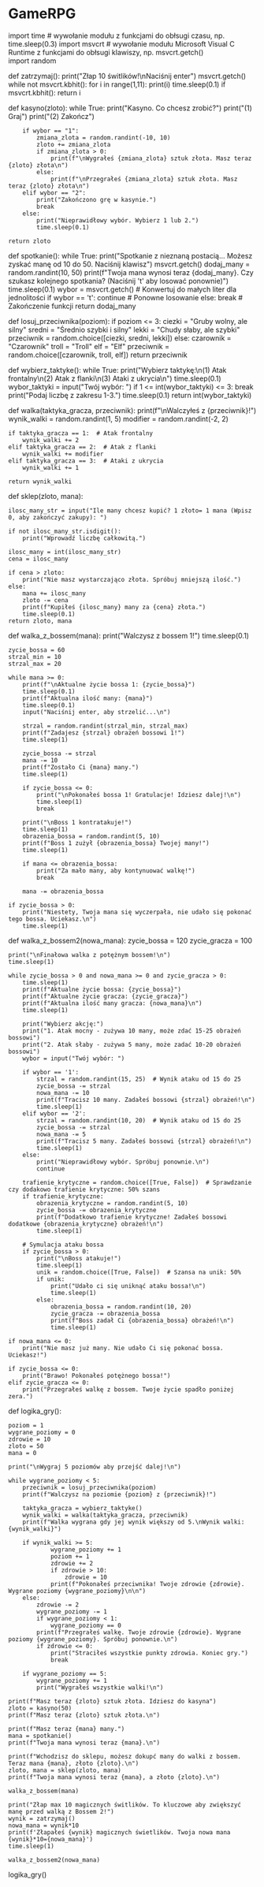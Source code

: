 # GameRPG
import time     # wywołanie modułu z funkcjami do obłsugi czasu, np. time.sleep(0.3) 
import msvcrt   # wywołanie modułu Microsoft Visual C Runtime z funkcjami do obłsugi klawiszy, np. msvcrt.getch()  
import random 
                                   
def zatrzymaj():
    print("Złap 10 świtlików!\nNaciśnij enter")
    msvcrt.getch()
    while not msvcrt.kbhit(): 
        for i in range(1,11):
            print(i)
            time.sleep(0.1)
            if msvcrt.kbhit():
                return i    

def kasyno(zloto):
    while True:
        print("Kasyno. Co chcesz zrobić?")
        print("(1) Graj")
        print("(2) Zakończ")

        if wybor == "1":
            zmiana_zlota = random.randint(-10, 10)
            zloto += zmiana_zlota
            if zmiana_zlota > 0:
                print(f"\nWygrałeś {zmiana_zlota} sztuk złota. Masz teraz {zloto} złota\n")
            else:
                print(f"\nPrzegrałeś {zmiana_zlota} sztuk złota. Masz teraz {zloto} złota\n")
        elif wybor == "2":
            print("Zakończono grę w kasynie.")
            break
        else:
            print("Nieprawidłowy wybór. Wybierz 1 lub 2.")
            time.sleep(0.1)

    return zloto

def spotkanie():
    while True:
        print("Spotkanie z nieznaną postacią... Możesz zyskać manę od 10 do 50. Naciśnij klawisz")
        msvcrt.getch()
        dodaj_many = random.randint(10, 50)
        print(f"Twoja mana wynosi teraz {dodaj_many}. Czy szukasz kolejnego spotkania? (Naciśnij 't' aby losować ponownie)")
        time.sleep(0.1)
        wybor = msvcrt.getch()  # Konwertuj do małych liter dla jednolitości
        if wybor == 't':
            continue  # Ponowne losowanie
        else:
            break  # Zakończenie funkcji
    return dodaj_many

def losuj_przeciwnika(poziom):
    if poziom <= 3:
        ciezki = "Gruby wolny, ale silny"
        sredni = "Średnio szybki i silny"
        lekki = "Chudy słaby, ale szybki"
        przeciwnik = random.choice([ciezki, sredni, lekki])
    else:
        czarownik = "Czarownik"
        troll = "Troll"
        elf = "Elf"
        przeciwnik = random.choice([czarownik, troll, elf])
    return przeciwnik

def wybierz_taktyke():
    while True:
        print("Wybierz taktykę:\n(1) Atak frontalny\n(2) Atak z flanki\n(3) Ataki z ukrycia\n")
        time.sleep(0.1)
        wybor_taktyki = input("Twój wybór: ")
        if 1 <= int(wybor_taktyki) <= 3:
            break
        print("Podaj liczbę z zakresu 1-3.")
        time.sleep(0.1)
    return int(wybor_taktyki)

def walka(taktyka_gracza, przeciwnik):
    print(f"\nWalczyłeś z {przeciwnik}!")
    wynik_walki = random.randint(1, 5) 
    modifier = random.randint(-2, 2)

    if taktyka_gracza == 1:  # Atak frontalny
        wynik_walki += 2
    elif taktyka_gracza == 2:  # Atak z flanki
        wynik_walki += modifier
    elif taktyka_gracza == 3:  # Ataki z ukrycia
        wynik_walki += 1

    return wynik_walki

def sklep(zloto, mana):

    ilosc_many_str = input("Ile many chcesz kupić? 1 złoto= 1 mana (Wpisz 0, aby zakończyć zakupy): ")

    if not ilosc_many_str.isdigit():
        print("Wprowadź liczbę całkowitą.")

    ilosc_many = int(ilosc_many_str)
    cena = ilosc_many

    if cena > zloto:
        print("Nie masz wystarczająco złota. Spróbuj mniejszą ilość.")
    else:
        mana += ilosc_many
        zloto -= cena
        print(f"Kupiłeś {ilosc_many} many za {cena} złota.")
        time.sleep(0.1)
    return zloto, mana

def walka_z_bossem(mana):
    print("Walczysz z bossem 1!")
    time.sleep(0.1)

    zycie_bossa = 60
    strzal_min = 10
    strzal_max = 20

    while mana >= 0:
        print(f"\nAktualne życie bossa 1: {zycie_bossa}")
        time.sleep(0.1)
        print(f"Aktualna ilość many: {mana}")
        time.sleep(0.1)
        input("Naciśnij enter, aby strzelić...\n")

        strzal = random.randint(strzal_min, strzal_max)
        print(f"Zadajesz {strzal} obrażeń bossowi 1!")
        time.sleep(1)

        zycie_bossa -= strzal
        mana -= 10
        print(f"Zostało Ci {mana} many.")
        time.sleep(1)

        if zycie_bossa <= 0:
            print("\nPokonałeś bossa 1! Gratulacje! Idziesz dalej!\n")
            time.sleep(1)
            break

        print("\nBoss 1 kontratakuje!")
        time.sleep(1)
        obrazenia_bossa = random.randint(5, 10)
        print(f"Boss 1 zużył {obrazenia_bossa} Twojej many!")
        time.sleep(1)

        if mana <= obrazenia_bossa:
            print("Za mało many, aby kontynuować walkę!")
            break

        mana -= obrazenia_bossa

    if zycie_bossa > 0:
        print("Niestety, Twoja mana się wyczerpała, nie udało się pokonać tego bossa. Uciekasz.\n")
        time.sleep(1)
    
def walka_z_bossem2(nowa_mana):
    zycie_bossa = 120
    zycie_gracza = 100
    
    print("\nFinałowa walka z potężnym bossem!\n")
    time.sleep(1)
    
    while zycie_bossa > 0 and nowa_mana >= 0 and zycie_gracza > 0:
        time.sleep(1)
        print(f"Aktualne życie bossa: {zycie_bossa}")
        print(f"Aktualne życie gracza: {zycie_gracza}")
        print(f"Aktualna ilość many gracza: {nowa_mana}\n")
        time.sleep(1)
       
        print("Wybierz akcję:")
        print("1. Atak mocny - zużywa 10 many, może zdać 15-25 obrażeń bossowi")
        print("2. Atak słaby - zużywa 5 many, może zadać 10-20 obrażeń bossowi")
        wybor = input("Twój wybór: ")
        
        if wybor == '1':
            strzal = random.randint(15, 25)  # Wynik ataku od 15 do 25
            zycie_bossa -= strzal
            nowa_mana -= 10
            print(f"Tracisz 10 many. Zadałeś bossowi {strzal} obrażeń!\n")
            time.sleep(1)
        elif wybor == '2':
            strzal = random.randint(10, 20)  # Wynik ataku od 15 do 25
            zycie_bossa -= strzal
            nowa_mana -= 5
            print(f"Tracisz 5 many. Zadałeś bossowi {strzal} obrażeń!\n")
            time.sleep(1)
        else:
            print("Nieprawidłowy wybór. Spróbuj ponownie.\n")
            continue
        
        trafienie_krytyczne = random.choice([True, False])  # Sprawdzanie czy dodakowo trafienie krytyczne: 50% szans
        if trafienie_krytyczne:
            obrazenia_krytyczne = random.randint(5, 10)
            zycie_bossa -= obrazenia_krytyczne
            print(f"Dodatkowo trafienie krytyczne! Zadałeś bossowi dodatkowe {obrazenia_krytyczne} obrażeń!\n")
            time.sleep(1)

        # Symulacja ataku bossa
        if zycie_bossa > 0:
            print("\nBoss atakuje!")
            time.sleep(1)
            unik = random.choice([True, False])  # Szansa na unik: 50%
            if unik:
                print("Udało ci się uniknąć ataku bossa!\n")
                time.sleep(1)
            else:
                obrazenia_bossa = random.randint(10, 20)
                zycie_gracza -= obrazenia_bossa
                print(f"Boss zadał Ci {obrazenia_bossa} obrażeń!\n")
                time.sleep(1)
    
    if nowa_mana <= 0:
        print("Nie masz już many. Nie udało Ci się pokonać bossa. Uciekasz!")

    if zycie_bossa <= 0:
        print("Brawo! Pokonałeś potężnego bossa!")
    elif zycie_gracza <= 0:
        print("Przegrałeś walkę z bossem. Twoje życie spadło poniżej zera.")

def logika_gry():
          
    poziom = 1
    wygrane_poziomy = 0
    zdrowie = 10
    zloto = 50
    mana = 0

    print("\nWygraj 5 poziomów aby przejść dalej!\n")

    while wygrane_poziomy < 5:
        przeciwnik = losuj_przeciwnika(poziom)
        print(f"Walczysz na poziomie {poziom} z {przeciwnik}!")
        
        taktyka_gracza = wybierz_taktyke()
        wynik_walki = walka(taktyka_gracza, przeciwnik)
        print(f"Walka wygrana gdy jej wynik większy od 5.\nWynik walki: {wynik_walki}")

        if wynik_walki >= 5:
                wygrane_poziomy += 1
                poziom += 1
                zdrowie += 2
                if zdrowie > 10:
                    zdrowie = 10
                print(f"Pokonałeś przeciwnika! Twoje zdrowie {zdrowie}. Wygrane poziomy {wygrane_poziomy}\n\n")
        else:
            zdrowie -= 2
            wygrane_poziomy -= 1
            if wygrane_poziomy < 1:
                wygrane_poziomy == 0
            print(f"Przegrałeś walkę. Twoje zdrowie {zdrowie}. Wygrane poziomy {wygrane_poziomy}. Spróbuj ponownie.\n")
            if zdrowie <= 0:
                print("Straciłeś wszystkie punkty zdrowia. Koniec gry.")
                break
        
        if wygrane_poziomy == 5:
            wygrane_poziomy += 1
            print("Wygrałeś wszystkie walki!\n")

    print(f"Masz teraz {zloto} sztuk złota. Idziesz do kasyna")
    zloto = kasyno(50)
    print(f"Masz teraz {zloto} sztuk złota.\n")

    print(f"Masz teraz {mana} many.")
    mana = spotkanie()
    print(f"Twoja mana wynosi teraz {mana}.\n")
    
    print(f"Wchodzisz do sklepu, możesz dokupć many do walki z bossem. Teraz mana {mana}, złoto {zloto}.\n")
    zloto, mana = sklep(zloto, mana)
    print(f"Twoja mana wynosi teraz {mana}, a złoto {zloto}.\n")

    walka_z_bossem(mana)

    print("Złap max 10 magicznych świtlików. To kluczowe aby zwiększyć manę przed walką z Bossem 2!")
    wynik = zatrzymaj()
    nowa_mana = wynik*10
    print(f'Złapałeś {wynik} magicznych świetlików. Twoja nowa mana {wynik}*10={nowa_mana}')
    time.sleep(1)

    walka_z_bossem2(nowa_mana)

logika_gry()
